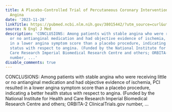```yaml
---
title: A Placebo-Controlled Trial of Percutaneous Coronary Intervention for Stable
  Angina
date: '2023-11-28'
linkTitle: https://pubmed.ncbi.nlm.nih.gov/38015442/?utm_source=curl&utm_medium=rss&utm_campaign=pubmed-2&utm_content=1LIK-026Y9bjRE4xDQ231BSa89BnY4O2Rfi-9WXQd8C31C6cqE&fc=20211015124055&ff=20231128170706&v=2.17.9.post6+86293ac
source: N Engl J Med
description: 'CONCLUSIONS: Among patients with stable angina who were receiving little
  or no antianginal medication and had objective evidence of ischemia, PCI resulted
  in a lower angina symptom score than a placebo procedure, indicating a better health
  status with respect to angina. (Funded by the National Institute for Health and
  Care Research Imperial Biomedical Research Centre and others; ORBITA-2 ClinicalTrials.gov
  number, ...'
disable_comments: true
---
```

CONCLUSIONS: Among patients with stable angina who were receiving little or no antianginal medication and had objective evidence of ischemia, PCI resulted in a lower angina symptom score than a placebo procedure, indicating a better health status with respect to angina. (Funded by the National Institute for Health and Care Research Imperial Biomedical Research Centre and others; ORBITA-2 ClinicalTrials.gov number, ...